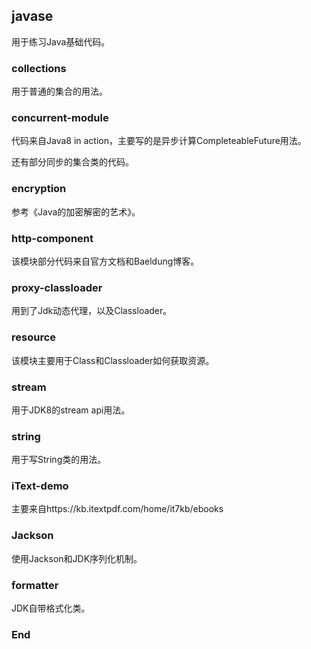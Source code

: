 ## javase

用于练习Java基础代码。

### collections

用于普通的集合的用法。

### concurrent-module

代码来自Java8 in action，主要写的是异步计算CompleteableFuture用法。

还有部分同步的集合类的代码。

### encryption

参考《Java的加密解密的艺术》。

### http-component

该模块部分代码来自官方文档和Baeldung博客。

### proxy-classloader

用到了Jdk动态代理，以及Classloader。

### resource

该模块主要用于Class和Classloader如何获取资源。

### stream

用于JDK8的stream api用法。

### string

用于写String类的用法。

### iText-demo

主要来自https://kb.itextpdf.com/home/it7kb/ebooks

### Jackson

使用Jackson和JDK序列化机制。

### formatter

JDK自带格式化类。

### End
